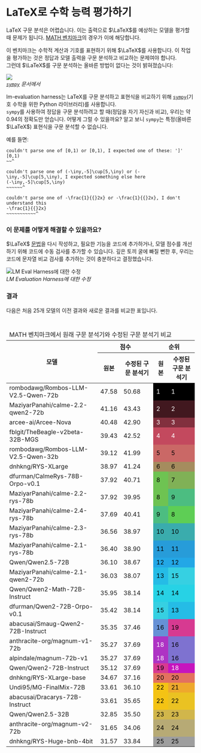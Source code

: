 # LaTeX로 수학 능력 평가하기

LaTeX 구문 분석은 어렵습니다. 이는 출력으로 $\LaTeX$를 예상하는 모델을 평가할 때 문제가 됩니다. [MATH 벤치마크](https://huggingface.co/datasets/lighteval/MATH)의 경우가 이에 해당합니다.

이 벤치마크는 수학적 계산과 기호를 표현하기 위해 $\LaTeX$를 사용합니다. 이 작업을 평가하는 것은 정답과 모델 출력을 구문 분석하고 비교하는 문제여야 합니다.  
그런데 $\LaTeX$를 구문 분석하는 올바른 방법이 없다는 것이 밝혀졌습니다:


![](../../assets/sympy_doc.png)  
*[`sympy`](https://github.com/sympy/sympy) 문서에서*

lm-evaluation harness는 LaTeX를 구문 분석하고 표현식을 비교하기 위해 [`sympy`](https://github.com/sympy/sympy)(기호 수학을 위한 Python 라이브러리)를 사용합니다.  
`sympy`를 사용하여 정답을 구문 분석하려고 할 때(정답을 자기 자신과 비교), 우리는 약 0.94의 정확도만 얻습니다.
어떻게 그럴 수 있을까요? 알고 보니 `sympy`는 특정(올바른 $\LaTeX$) 표현식을 구문 분석할 수 없습니다.

예를 들면: 

```
couldn't parse one of [0,1) or [0,1), I expected one of these: ']'
[0,1)
~~^
```

```
couldn't parse one of (-\iny,-5]\cup[5,\iny) or (-\iny,-5]\cup[5,\iny), I expected something else here
(-\iny,-5]\cup[5,\iny)
~~~~~~^
```

```
couldn't parse one of -\frac{1}{{}2x} or -\frac{1}{{}2x}, I don't understand this
-\frac{1}{{}2x}
~~~~~~~~~~~^
```

### 이 문제를 어떻게 해결할 수 있을까요?

$\LaTeX$ [문법](https://github.com/sympy/sympy/blob/master/sympy/parsing/latex/lark/grammar/latex.lark)을 다시 작성하고, 필요한 기능을 코드에 추가하거나, 모델 점수를 개선하기 위해 코드에 수동 검사를 추가할 수 있습니다. 깊은 토끼 굴에 빠질 뻔한 후, 우리는 코드에 문자열 비교 검사를 추가하는 것이 충분하다고 결정했습니다.

![LM Eval Harness에 대한 수정](../../assets/lm_eval_diff.png)  
*LM Evaluation Harness에 대한 수정*

### 결과

다음은 처음 25개 모델의 이전 결과와 새로운 결과를 비교한 표입니다.

<div id="xdihwljbql" style="padding-left:0px;padding-right:0px;padding-top:10px;padding-bottom:10px;overflow-x:auto;overflow-y:auto;width:auto;height:auto;">
<table class="gt_table" data-quarto-disable-processing="false" data-quarto-bootstrap="false">
<thead>
  <tr class="gt_heading">
    <td colspan="5" class="gt_heading gt_title gt_font_normal">MATH 벤치마크에서 원래 구문 분석기와 수정된 구문 분석기 비교</td>
  </tr>
<tr class="gt_col_headings gt_spanner_row">
  <th class="gt_col_heading gt_columns_bottom_border gt_left" rowspan="2" colspan="1" scope="col" id="Model">모델</th>
  <th class="gt_center gt_columns_top_border gt_column_spanner_outer" rowspan="1" colspan="2" scope="colgroup" id="Score">
    <span class="gt_column_spanner">점수</span>
  </th>
  <th class="gt_center gt_columns_top_border gt_column_spanner_outer" rowspan="1" colspan="2" scope="colgroup" id="Rank">
    <span class="gt_column_spanner">순위</span>
  </th>
</tr>
<tr class="gt_col_headings">
  <th class="gt_col_heading gt_columns_bottom_border gt_right" rowspan="1" colspan="1" scope="col" id="Original">원본</th>
  <th class="gt_col_heading gt_columns_bottom_border gt_right" rowspan="1" colspan="1" scope="col" id="Fixed parser">수정된 구문 분석기</th>
  <th class="gt_col_heading gt_columns_bottom_border gt_right" rowspan="1" colspan="1" scope="col" id="Original">원본</th>
  <th class="gt_col_heading gt_columns_bottom_border gt_right" rowspan="1" colspan="1" scope="col" id="Fixed parser">수정된 구문 분석기</th>
</tr>
</thead>
<tbody class="gt_table_body">
  <tr>
    <td class="gt_row gt_left">rombodawg/Rombos-LLM-V2.5-Qwen-72b</td>
    <td class="gt_row gt_right">47.58</td>
    <td class="gt_row gt_right">50.68</td>
    <td style="color: #FFFFFF; background-color: #000000;" class="gt_row gt_right">1</td>
    <td style="color: #FFFFFF; background-color: #000000;" class="gt_row gt_right">1</td>
  </tr>
  <tr>
    <td class="gt_row gt_left">MaziyarPanahi/calme-2.2-qwen2-72b</td>
    <td class="gt_row gt_right">41.16</td>
    <td class="gt_row gt_right">43.43</td>
    <td style="color: #FFFFFF; background-color: #41181f;" class="gt_row gt_right">2</td>
    <td style="color: #FFFFFF; background-color: #41181f;" class="gt_row gt_right">2</td>
  </tr>
  <tr>
    <td class="gt_row gt_left">arcee-ai/Arcee-Nova</td>
    <td class="gt_row gt_right">40.48</td>
    <td class="gt_row gt_right">42.90</td>
    <td style="color: #FFFFFF; background-color: #82303e;" class="gt_row gt_right">3</td>
    <td style="color: #FFFFFF; background-color: #82303e;" class="gt_row gt_right">3</td>
  </tr>
  <tr>
    <td class="gt_row gt_left">fblgit/TheBeagle-v2beta-32B-MGS</td>
    <td class="gt_row gt_right">39.43</td>
    <td class="gt_row gt_right">42.52</td>
    <td style="color: #FFFFFF; background-color: #c3495e;" class="gt_row gt_right">4</td>
    <td style="color: #FFFFFF; background-color: #c3495e;" class="gt_row gt_right">4</td>
  </tr>
  <tr>
    <td class="gt_row gt_left">rombodawg/Rombos-LLM-V2.5-Qwen-32b</td>
    <td class="gt_row gt_right">39.12</td>
    <td class="gt_row gt_right">41.99</td>
    <td style="color: #000000; background-color: #ca6866;" class="gt_row gt_right">5</td>
    <td style="color: #000000; background-color: #ca6866;" class="gt_row gt_right">5</td>
  </tr>
  <tr>
    <td class="gt_row gt_left">dnhkng/RYS-XLarge</td>
    <td class="gt_row gt_right">38.97</td>
    <td class="gt_row gt_right">41.24</td>
    <td style="color: #000000; background-color: #a58c5e;" class="gt_row gt_right">6</td>
    <td style="color: #000000; background-color: #a58c5e;" class="gt_row gt_right">6</td>
  </tr>
  <tr>
    <td class="gt_row gt_left">dfurman/CalmeRys-78B-Orpo-v0.1</td>
    <td class="gt_row gt_right">37.92</td>
    <td class="gt_row gt_right">40.71</td>
    <td style="color: #000000; background-color: #6ec352;" class="gt_row gt_right">8</td>
    <td style="color: #000000; background-color: #80b156;" class="gt_row gt_right">7</td>
  </tr>
  <tr>
    <td class="gt_row gt_left">MaziyarPanahi/calme-2.2-rys-78b</td>
    <td class="gt_row gt_right">37.92</td>
    <td class="gt_row gt_right">39.95</td>
    <td style="color: #000000; background-color: #6ec352;" class="gt_row gt_right">8</td>
    <td style="color: #000000; background-color: #4cbd81;" class="gt_row gt_right">9</td>
  </tr>
  <tr>
    <td class="gt_row gt_left">MaziyarPanahi/calme-2.4-rys-78b</td>
    <td class="gt_row gt_right">37.69</td>
    <td class="gt_row gt_right">40.41</td>
    <td style="color: #000000; background-color: #4cbd81;" class="gt_row gt_right">9</td>
    <td style="color: #000000; background-color: #5ece55;" class="gt_row gt_right">8</td>
  </tr>
  <tr>
    <td class="gt_row gt_left">MaziyarPanahi/calme-2.3-rys-78b</td>
    <td class="gt_row gt_right">36.56</td>
    <td class="gt_row gt_right">38.97</td>
    <td style="color: #000000; background-color: #3aacad;" class="gt_row gt_right">10</td>
    <td style="color: #000000; background-color: #3aacad;" class="gt_row gt_right">10</td>
  </tr>
  <tr>
    <td class="gt_row gt_left">MaziyarPanahi/calme-2.1-rys-78b</td>
    <td class="gt_row gt_right">36.40</td>
    <td class="gt_row gt_right">38.90</td>
    <td style="color: #000000; background-color: #279cd9;" class="gt_row gt_right">11</td>
    <td style="color: #000000; background-color: #279cd9;" class="gt_row gt_right">11</td>
  </tr>
  <tr>
    <td class="gt_row gt_left">Qwen/Qwen2.5-72B</td>
    <td class="gt_row gt_right">36.10</td>
    <td class="gt_row gt_right">38.67</td>
    <td style="color: #000000; background-color: #23a7e6;" class="gt_row gt_right">12</td>
    <td style="color: #000000; background-color: #23a7e6;" class="gt_row gt_right">12</td>
  </tr>
  <tr>
    <td class="gt_row gt_left">MaziyarPanahi/calme-2.1-qwen2-72b</td>
    <td class="gt_row gt_right">36.03</td>
    <td class="gt_row gt_right">38.07</td>
    <td style="color: #000000; background-color: #25bce6;" class="gt_row gt_right">13</td>
    <td style="color: #000000; background-color: #36d0e2;" class="gt_row gt_right">15</td>
  </tr>
  <tr>
    <td class="gt_row gt_left">Qwen/Qwen2-Math-72B-Instruct</td>
    <td class="gt_row gt_right">35.95</td>
    <td class="gt_row gt_right">38.14</td>
    <td style="color: #000000; background-color: #27d2e5;" class="gt_row gt_right">14</td>
    <td style="color: #000000; background-color: #27d2e5;" class="gt_row gt_right">14</td>
  </tr>
  <tr>
    <td class="gt_row gt_left">dfurman/Qwen2-72B-Orpo-v0.1</td>
    <td class="gt_row gt_right">35.42</td>
    <td class="gt_row gt_right">38.14</td>
    <td style="color: #000000; background-color: #36d0e2;" class="gt_row gt_right">15</td>
    <td style="color: #000000; background-color: #25bce6;" class="gt_row gt_right">13</td>
  </tr>
  <tr>
    <td class="gt_row gt_left">abacusai/Smaug-Qwen2-72B-Instruct</td>
    <td class="gt_row gt_right">35.35</td>
    <td class="gt_row gt_right">37.46</td>
    <td style="color: #000000; background-color: #6691d6;" class="gt_row gt_right">16</td>
    <td style="color: #000000; background-color: #d73a91;" class="gt_row gt_right">19</td>
  </tr>
  <tr>
    <td class="gt_row gt_left">anthracite-org/magnum-v1-72b</td>
    <td class="gt_row gt_right">35.27</td>
    <td class="gt_row gt_right">37.69</td>
    <td style="color: #FFFFFF; background-color: #ae33c4;" class="gt_row gt_right">18</td>
    <td style="color: #000000; background-color: #7e72d0;" class="gt_row gt_right">16</td>
  </tr>
  <tr>
    <td class="gt_row gt_left">alpindale/magnum-72b-v1</td>
    <td class="gt_row gt_right">35.27</td>
    <td class="gt_row gt_right">37.69</td>
    <td style="color: #FFFFFF; background-color: #ae33c4;" class="gt_row gt_right">18</td>
    <td style="color: #000000; background-color: #7e72d0;" class="gt_row gt_right">16</td>
  </tr>
  <tr>
    <td class="gt_row gt_left">Qwen/Qwen2-72B-Instruct</td>
    <td class="gt_row gt_right">35.12</td>
    <td class="gt_row gt_right">37.69</td>
    <td style="color: #000000; background-color: #d73a91;" class="gt_row gt_right">19</td>
    <td style="color: #FFFFFF; background-color: #c614be;" class="gt_row gt_right">18</td>
  </tr>
  <tr>
    <td class="gt_row gt_left">dnhkng/RYS-XLarge-base</td>
    <td class="gt_row gt_right">34.67</td>
    <td class="gt_row gt_right">37.16</td>
    <td style="color: #000000; background-color: #e3715f;" class="gt_row gt_right">20</td>
    <td style="color: #000000; background-color: #e3715f;" class="gt_row gt_right">20</td>
  </tr>
  <tr>
    <td class="gt_row gt_left">Undi95/MG-FinalMix-72B</td>
    <td class="gt_row gt_right">33.61</td>
    <td class="gt_row gt_right">36.10</td>
    <td style="color: #000000; background-color: #f4c314;" class="gt_row gt_right">22</td>
    <td style="color: #000000; background-color: #eea82d;" class="gt_row gt_right">21</td>
  </tr>
  <tr>
    <td class="gt_row gt_left">abacusai/Dracarys-72B-Instruct</td>
    <td class="gt_row gt_right">33.61</td>
    <td class="gt_row gt_right">35.65</td>
    <td style="color: #000000; background-color: #f4c314;" class="gt_row gt_right">22</td>
    <td style="color: #000000; background-color: #eac222;" class="gt_row gt_right">22</td>
  </tr>
  <tr>
    <td class="gt_row gt_left">Qwen/Qwen2.5-32B</td>
    <td class="gt_row gt_right">32.85</td>
    <td class="gt_row gt_right">35.50</td>
    <td style="color: #000000; background-color: #d1b64b;" class="gt_row gt_right">23</td>
    <td style="color: #000000; background-color: #d1b64b;" class="gt_row gt_right">23</td>
  </tr>
  <tr>
    <td class="gt_row gt_left">anthracite-org/magnum-v2-72b</td>
    <td class="gt_row gt_right">31.65</td>
    <td class="gt_row gt_right">34.06</td>
    <td style="color: #000000; background-color: #b7aa75;" class="gt_row gt_right">24</td>
    <td style="color: #000000; background-color: #b7aa75;" class="gt_row gt_right">24</td>
  </tr>
  <tr>
    <td class="gt_row gt_left">dnhkng/RYS-Huge-bnb-4bit</td>
    <td class="gt_row gt_right">31.57</td>
    <td class="gt_row gt_right">33.84</td>
    <td style="color: #000000; background-color: #9e9e9e;" class="gt_row gt_right">25</td>
    <td style="color: #000000; background-color: #9e9e9e;" class="gt_row gt_right">25</td>
  </tr>
</tbody>
</table>
</div>